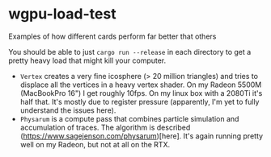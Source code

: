 # wgpu-load-test
Examples of how different cards perform far better that others

You should be able to just `cargo run --release` in each directory to get a pretty heavy load that might kill your computer.

* `Vertex` creates a very fine icosphere (> 20 million triangles) and tries to displace all the vertices in a heavy vertex shader. On my Radeon 5500M (MacBookPro 16") I get roughly 10fps. On my linux box with a 2080Ti it's half that. It's mostly due to register pressure (apparently, I'm yet to fully understand the issues here).
* `Physarum` is a compute pass that combines particle simulation and accumulation of traces. The algorithm is described (https://www.sagejenson.com/physarum)[here]. It's again running pretty well on my Radeon, but not at all on the RTX. 
